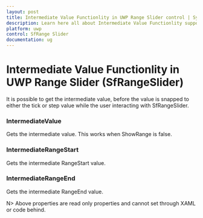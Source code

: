 ```yaml
---
layout: post
title: Intermediate Value Functionlity in UWP Range Slider control | Syncfusion
description: Learn here all about Intermediate Value Functionlity support in Syncfusion UWP Range Slider (SfRangeSlider) control and more.
platform: uwp
control: SfRange Slider 
documentation: ug
---
```


# Intermediate Value Functionlity in UWP Range Slider (SfRangeSlider)

It is possible to get the intermediate value, before the value is snapped to either the tick or step value while the user interacting with SfRangeSlider. 

### IntermediateValue 

Gets the intermediate value. This works when ShowRange is false. 



### IntermediateRangeStart  

Gets the intermediate RangeStart value. 



### IntermediateRangeEnd 

Gets the intermediate RangeEnd value.  

N>  Above properties are read only properties and cannot set through XAML or code behind. 

